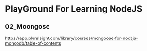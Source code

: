 # PlayGround For Learning NodeJS


## 02_Moongose
https://app.pluralsight.com/library/courses/mongoose-for-nodejs-mongodb/table-of-contents
